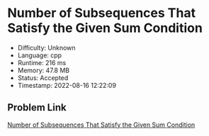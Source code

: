 # Number of Subsequences That Satisfy the Given Sum Condition

- Difficulty: Unknown
- Language: cpp
- Runtime: 216 ms
- Memory: 47.8 MB
- Status: Accepted
- Timestamp: 2022-08-16 12:22:09

## Problem Link
[Number of Subsequences That Satisfy the Given Sum Condition](https://leetcode.com/problems/number-of-subsequences-that-satisfy-the-given-sum-condition)

